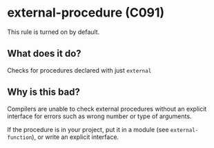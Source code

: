 # external-procedure (C091)
This rule is turned on by default.

## What does it do?
Checks for procedures declared with just `external`

## Why is this bad?
Compilers are unable to check external procedures without an explicit
interface for errors such as wrong number or type of arguments.

If the procedure is in your project, put it in a module (see
`external-function`), or write an explicit interface.